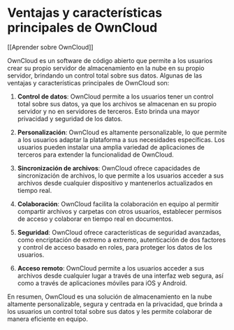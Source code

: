 # Ventajas y características principales de OwnCloud

[[Aprender sobre OwnCloud]]

OwnCloud es un software de código abierto que permite a los usuarios crear su propio servidor de almacenamiento en la nube en su propio servidor, brindando un control total sobre sus datos. Algunas de las ventajas y características principales de OwnCloud son:

1. **Control de datos**: OwnCloud permite a los usuarios tener un control total sobre sus datos, ya que los archivos se almacenan en su propio servidor y no en servidores de terceros. Esto brinda una mayor privacidad y seguridad de los datos.

2. **Personalización**: OwnCloud es altamente personalizable, lo que permite a los usuarios adaptar la plataforma a sus necesidades específicas. Los usuarios pueden instalar una amplia variedad de aplicaciones de terceros para extender la funcionalidad de OwnCloud.

3. **Sincronización de archivos**: OwnCloud ofrece capacidades de sincronización de archivos, lo que permite a los usuarios acceder a sus archivos desde cualquier dispositivo y mantenerlos actualizados en tiempo real.

4. **Colaboración**: OwnCloud facilita la colaboración en equipo al permitir compartir archivos y carpetas con otros usuarios, establecer permisos de acceso y colaborar en tiempo real en documentos.

5. **Seguridad**: OwnCloud ofrece características de seguridad avanzadas, como encriptación de extremo a extremo, autenticación de dos factores y control de acceso basado en roles, para proteger los datos de los usuarios.

6. **Acceso remoto**: OwnCloud permite a los usuarios acceder a sus archivos desde cualquier lugar a través de una interfaz web segura, así como a través de aplicaciones móviles para iOS y Android.

En resumen, OwnCloud es una solución de almacenamiento en la nube altamente personalizable, segura y centrada en la privacidad, que brinda a los usuarios un control total sobre sus datos y les permite colaborar de manera eficiente en equipo.
